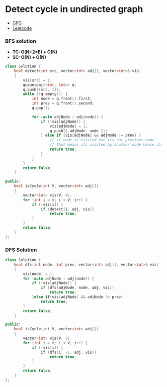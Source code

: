 # Detect cycle in undirected graph

-   [GFG](https://practice.geeksforgeeks.org/problems/detect-cycle-in-an-undirected-graph/1)
-   [Leetcode](https://leetcode.com/problems/number-of-provinces/)

### BFS solution

-   **TC: O(N+2\*E) + O(N)**
-   **SC: O(N) + O(N)**

```cpp
class Solution {
    bool detect(int src, vector<int> adj[], vector<int>& vis)
    {
        vis[src] = 1;
        queue<pair<int, int>> q;
        q.push({src,-1});
        while (!q.empty()) {
            int node = q.front().first;
            int prev = q.front().second;
            q.pop();

            for (auto adjNode : adj[node]) {
                if (!vis[adjNode]) {
                    vis[adjNode] = 1;
                    q.push({ adjNode, node });
                } else if (vis[adjNode] && adjNode != prev) {
                    // if node is visited but its not previous node
                    // that means its visited by another node hence its a cycle.
                    return true;
                }
            }
        }
        return false;
    }

public:
    bool isCycle(int V, vector<int> adj[])
    {
        vector<int> vis(V, 0);
        for (int i = 0; i < V; i++) {
            if (!vis[i]) {
                if (detect(i, adj, vis))
                    return true;
            }
        }
        return false;
    }
};
```

### DFS Solution

```cpp
class Solution {
    bool dfs(int node, int prev, vector<int> adj[], vector<int>& vis)
    {
        vis[node] = 1;
        for (auto adjNode : adj[node]) {
            if (!vis[adjNode]) {
                if (dfs(adjNode, node, adj, vis))
                    return true;
            }else if(vis[adjNode] && adjNode != prev)
                return true;
        }
        return false;
    }

public:
    bool isCycle(int V, vector<int> adj[])
    {
        vector<int> vis(V, 0);
        for (int i = 0; i < V; i++) {
            if (!vis[i]) {
                if (dfs(i, -1, adj, vis))
                    return true;
            }
        }
        return false;
    }
};
```

